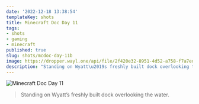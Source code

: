 ```yaml
---
date: '2022-12-18 13:38:54'
templateKey: shots
title: Minecraft Doc Day 11
tags:
- shots
- gaming
- minecraft
published: true
slug: shots/mcdoc-day-11b
image: https://dropper.wayl.one/api/file/2f420e32-8951-4d52-a758-f7a7ed1d0d07.webp
description: "Standing on Wyatt\u2019s freshly built dock overlooking the water."
---
```


![Minecraft Doc Day 11](https://dropper.wayl.one/api/file/2f420e32-8951-4d52-a758-f7a7ed1d0d07.webp)

> Standing on Wyatt’s freshly built dock overlooking the water.

